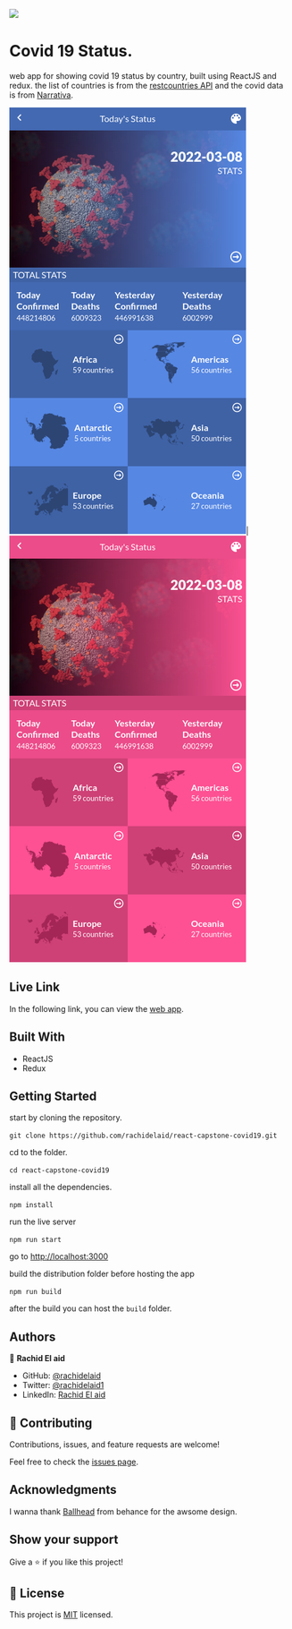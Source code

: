 ![](https://img.shields.io/badge/Microverse-blueviolet)

# Covid 19 Status.

web app for showing covid 19 status by country, built using ReactJS and redux.
the list of countries is from the [restcountries API](https://restcountries.com) and the covid data is from [Narrativa](https://covid19tracking.narrativa.com).

![screenshot1](./screenshot1.png)|![screenshot2](./screenshot2.png)

## Live Link

In the following link, you can view the [web app](https://capstone-covid.netlify.app/).

## Built With

- ReactJS
- Redux

## Getting Started

start by cloning the repository.

`git clone https://github.com/rachidelaid/react-capstone-covid19.git`

cd to the folder.

`cd react-capstone-covid19`

install all the dependencies.

`npm install`

run the live server

`npm run start`

go to [http://localhost:3000](http://localhost:3000)

build the distribution folder before hosting the app

`npm run build`

after the build you can host the `build` folder.

## Authors

👤 **Rachid El aid**

- GitHub: [@rachidelaid](https://github.com/rachidelaid)
- Twitter: [@rachidelaid1](https://twitter.com/rachidelaid1)
- LinkedIn: [Rachid El aid](https://www.linkedin.com/in/rachid-elaid-106336203/)

## 🤝 Contributing

Contributions, issues, and feature requests are welcome!

Feel free to check the [issues page](../../issues/).

## Acknowledgments

I wanna thank [Ballhead](<https://www.behance.net/gallery/31579789/Ballhead-App-(Free-PSDs)>) from behance for the awsome design.

## Show your support

Give a ⭐️ if you like this project!

## 📝 License

This project is [MIT](./MIT.md) licensed.
